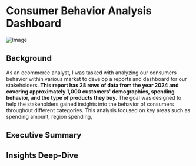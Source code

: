 # Consumer Behavior Analysis Dashboard

![Image](https://github.com/user-attachments/assets/b2b0a43b-7a73-4ab3-80af-7ebe67cc784d)

## Background
As an ecommerce analyst, I was tasked with analyzing our consumers behavior within various market to develop a reports and dashboard for our stakeholders. **This report has 28 rows of data from the year 2024 and covering approximately 1,000 customers' demographics, spending behavior, and the type of products they buy.** The goal was designed to help the stakeholders gained insights into the behavior of consumers throughout different categories. This analysis focused on key areas such as spending amount, region spending, 
## Executive Summary

## Insights Deep-Dive
